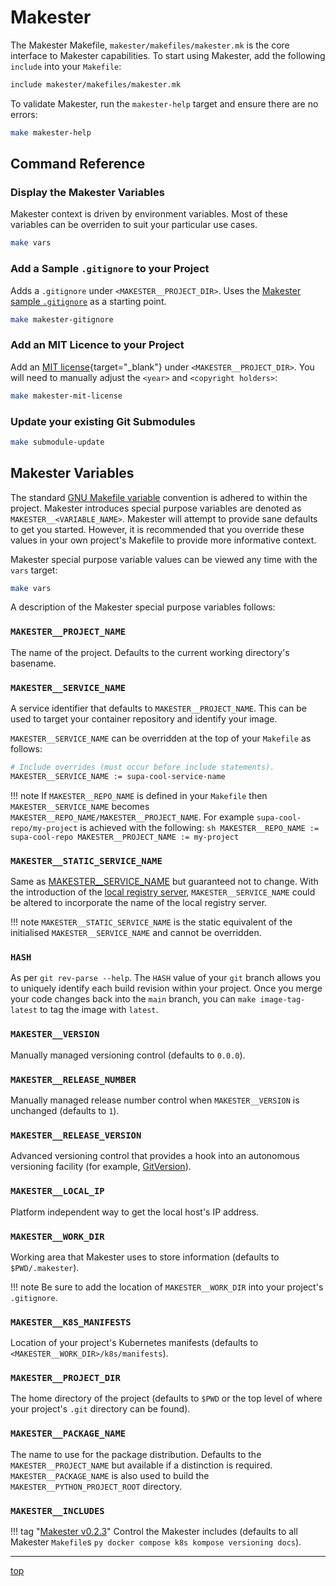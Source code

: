 # Makester

The Makester Makefile, `makester/makefiles/makester.mk` is the core interface to Makester
capabilities. To start using Makester, add the following `include` into your `Makefile`:
``` sh
include makester/makefiles/makester.mk
```

To validate Makester, run the `makester-help` target and ensure there are no errors:
``` sh
make makester-help
```

## Command Reference

### Display the Makester Variables
Makester context is driven by environment variables. Most of these variables can be overriden to
suit your particular use cases.

``` sh title="Display the state of the Makester variables."
make vars
```

### Add a Sample `.gitignore` to your Project
Adds a `.gitignore` under `<MAKESTER__PROJECT_DIR>`. Uses the
[Makester sample `.gitignore`](https://github.com/loum/makester/blob/main/resources/project.gitignore)
as a starting point.
``` sh
make makester-gitignore
```

### Add an MIT Licence to your Project
Add an [MIT license](https://en.wikipedia.org/wiki/MIT_License){target="_blank"}
under `<MAKESTER__PROJECT_DIR>`. You will need to manually adjust the `<year>`
and `<copyright holders>`:
``` sh
make makester-mit-license
```

### Update your existing Git Submodules
``` sh
make submodule-update
```

## Makester Variables
The standard [GNU Makefile variable](https://www.gnu.org/software/make/manual/html_node/Using-Variables.html)
convention is adhered to within the project. Makester introduces special purpose variables are denoted as
`MAKESTER__<VARIABLE_NAME>`. Makester will attempt to provide sane defaults to get you started. However, it
is recommended that you override these values in your own project's Makefile to provide more informative context.

Makester special purpose variable values can be viewed any time with the `vars` target:
``` sh
make vars
```

A description of the Makester special purpose variables follows:
### `MAKESTER__PROJECT_NAME`
The name of the project. Defaults to the current working directory's basename.

### `MAKESTER__SERVICE_NAME`
A service identifier that defaults to `MAKESTER__PROJECT_NAME`. This can be used to target your container
repository and identify your image.

`MAKESTER__SERVICE_NAME` can be overridden at the top of your `Makefile` as follows:
``` sh
# Include overrides (must occur before include statements).
MAKESTER__SERVICE_NAME := supa-cool-service-name
```

!!! note
    If `MAKESTER__REPO_NAME` is defined in your `Makefile` then `MAKESTER__SERVICE_NAME` becomes
    `MAKESTER__REPO_NAME/MAKESTER__PROJECT_NAME`. For example `supa-cool-repo/my-project` is achieved with the following:
    ``` sh
    MAKESTER__REPO_NAME := supa-cool-repo
    MAKESTER__PROJECT_NAME := my-project
    ```

### `MAKESTER__STATIC_SERVICE_NAME`
Same as [MAKESTER__SERVICE_NAME](#makester__service_name) but guaranteed not to change. With the
introduction of the [local registry server](../docker/#deploy-a-local-registry-server),
`MAKESTER__SERVICE_NAME` could be altered to incorporate the name of the local registry server.

!!! note
    `MAKESTER__STATIC_SERVICE_NAME` is the static equivalent of the initialised
    `MAKESTER__SERVICE_NAME` and cannot be overridden.

### `HASH`
As per `git rev-parse --help`. The `HASH` value of your `git` branch allows you to uniquely
identify each build revision within your project. Once you merge your code changes back into
the `main` branch, you can `make image-tag-latest` to tag the image with `latest`.

### `MAKESTER__VERSION`
Manually managed versioning control (defaults to `0.0.0`).

### `MAKESTER__RELEASE_NUMBER`
Manually managed release number control when `MAKESTER__VERSION` is unchanged (defaults to `1`).

### `MAKESTER__RELEASE_VERSION`
Advanced versioning control that provides a hook into an autonomous versioning facility
(for example, [GitVersion](https://gitversion.net/docs/)).

### `MAKESTER__LOCAL_IP`
Platform independent way to get the local host's IP address.

### `MAKESTER__WORK_DIR`
Working area that Makester uses to store information (defaults to `$PWD/.makester`).

!!! note
    Be sure to add the location of `MAKESTER__WORK_DIR` into your project's `.gitignore`.

### `MAKESTER__K8S_MANIFESTS`
Location of your project's Kubernetes manifests (defaults to `<MAKESTER__WORK_DIR>/k8s/manifests`).

### `MAKESTER__PROJECT_DIR`
The home directory of the project (defaults to `$PWD` or the top level of where your
project's `.git` directory can be found).

### `MAKESTER__PACKAGE_NAME`
The name to use for the package distribution. Defaults to the `MAKESTER__PROJECT_NAME`
but available if a distinction is required. `MAKESTER__PACKAGE_NAME` is also used to
build the `MAKESTER__PYTHON_PROJECT_ROOT`  directory.

### `MAKESTER__INCLUDES`
!!! tag "[Makester v0.2.3](https://github.com/loum/makester/releases/tag/0.2.3)"
Control the Makester includes (defaults to all Makester `Makefile`s `py docker compose k8s kompose
versioning docs`).

---
[top](#makester)
